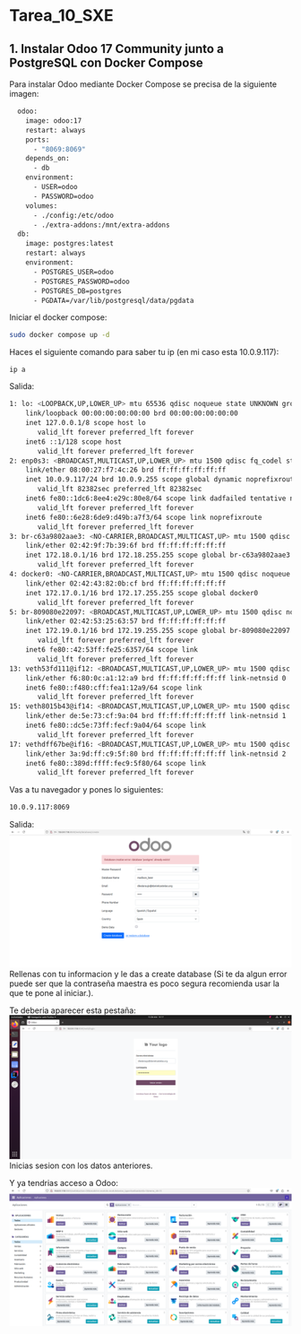 # Tarea_10_SXE

## 1. Instalar Odoo 17 Community junto a PostgreSQL con Docker Compose

Para instalar Odoo mediante Docker Compose se precisa de la siguiente imagen:
```bash
  odoo:
    image: odoo:17
    restart: always
    ports:
      - "8069:8069"
    depends_on:
      - db
    environment:
      - USER=odoo
      - PASSWORD=odoo
    volumes:
      - ./config:/etc/odoo
      - ./extra-addons:/mnt/extra-addons
  db:
    image: postgres:latest
    restart: always
    environment:
      - POSTGRES_USER=odoo
      - POSTGRES_PASSWORD=odoo
      - POSTGRES_DB=postgres
      - PGDATA=/var/lib/postgresql/data/pgdata
  ```
Iniciar el docker compose:
```bash
sudo docker compose up -d
```
Haces el siguiente comando para saber tu ip (en mi caso esta 10.0.9.117):
```
ip a
```
Salida:
```bash
1: lo: <LOOPBACK,UP,LOWER_UP> mtu 65536 qdisc noqueue state UNKNOWN group default qlen 1000
    link/loopback 00:00:00:00:00:00 brd 00:00:00:00:00:00
    inet 127.0.0.1/8 scope host lo
       valid_lft forever preferred_lft forever
    inet6 ::1/128 scope host 
       valid_lft forever preferred_lft forever
2: enp0s3: <BROADCAST,MULTICAST,UP,LOWER_UP> mtu 1500 qdisc fq_codel state UP group default qlen 1000
    link/ether 08:00:27:f7:4c:26 brd ff:ff:ff:ff:ff:ff
    inet 10.0.9.117/24 brd 10.0.9.255 scope global dynamic noprefixroute enp0s3
       valid_lft 82382sec preferred_lft 82382sec
    inet6 fe80::1dc6:8ee4:e29c:80e8/64 scope link dadfailed tentative noprefixroute 
       valid_lft forever preferred_lft forever
    inet6 fe80::6e28:6de9:d49b:a7f3/64 scope link noprefixroute 
       valid_lft forever preferred_lft forever
3: br-c63a9802aae3: <NO-CARRIER,BROADCAST,MULTICAST,UP> mtu 1500 qdisc noqueue state DOWN group default 
    link/ether 02:42:9f:7b:39:6f brd ff:ff:ff:ff:ff:ff
    inet 172.18.0.1/16 brd 172.18.255.255 scope global br-c63a9802aae3
       valid_lft forever preferred_lft forever
4: docker0: <NO-CARRIER,BROADCAST,MULTICAST,UP> mtu 1500 qdisc noqueue state DOWN group default 
    link/ether 02:42:43:82:0b:cf brd ff:ff:ff:ff:ff:ff
    inet 172.17.0.1/16 brd 172.17.255.255 scope global docker0
       valid_lft forever preferred_lft forever
5: br-809080e22097: <BROADCAST,MULTICAST,UP,LOWER_UP> mtu 1500 qdisc noqueue state UP group default 
    link/ether 02:42:53:25:63:57 brd ff:ff:ff:ff:ff:ff
    inet 172.19.0.1/16 brd 172.19.255.255 scope global br-809080e22097
       valid_lft forever preferred_lft forever
    inet6 fe80::42:53ff:fe25:6357/64 scope link 
       valid_lft forever preferred_lft forever
13: veth53fd111@if12: <BROADCAST,MULTICAST,UP,LOWER_UP> mtu 1500 qdisc noqueue master br-809080e22097 state UP group default 
    link/ether f6:80:0c:a1:12:a9 brd ff:ff:ff:ff:ff:ff link-netnsid 0
    inet6 fe80::f480:cff:fea1:12a9/64 scope link 
       valid_lft forever preferred_lft forever
15: veth8015b43@if14: <BROADCAST,MULTICAST,UP,LOWER_UP> mtu 1500 qdisc noqueue master br-809080e22097 state UP group default 
    link/ether de:5e:73:cf:9a:04 brd ff:ff:ff:ff:ff:ff link-netnsid 1
    inet6 fe80::dc5e:73ff:fecf:9a04/64 scope link 
       valid_lft forever preferred_lft forever
17: vethdff67be@if16: <BROADCAST,MULTICAST,UP,LOWER_UP> mtu 1500 qdisc noqueue master br-809080e22097 state UP group default 
    link/ether 3a:9d:ff:c9:5f:80 brd ff:ff:ff:ff:ff:ff link-netnsid 2
    inet6 fe80::389d:ffff:fec9:5f80/64 scope link 
       valid_lft forever preferred_lft forever
```

Vas a tu navegador y pones lo siguientes:
```bash
10.0.9.117:8069
```
Salida:
![odoo_db](Imagenes/odoo_db.png)
Rellenas con tu informacion y le das a create database (Si te da algun error puede ser que la contraseña maestra es poco segura recomienda usar la que te pone al iniciar.).


Te deberia aparecer esta pestaña:
![inicio_sesion](Imagenes/inicio_sesion.png)
Inicias sesion con los datos anteriores.


Y ya tendrias acceso a Odoo:
![odoo](Imagenes/odoo.png)



